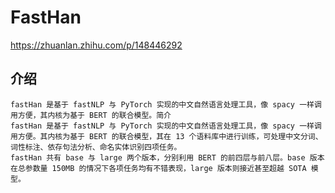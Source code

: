 # FastHan
https://zhuanlan.zhihu.com/p/148446292
## 介绍
```
fastHan 是基于 fastNLP 与 PyTorch 实现的中文自然语言处理工具，像 spacy 一样调用方便，其内核为基于 BERT 的联合模型。简介
fastHan 是基于 fastNLP 与 PyTorch 实现的中文自然语言处理工具，像 spacy 一样调用方便。其内核为基于 BERT 的联合模型，其在 13 个语料库中进行训练，可处理中文分词、词性标注、依存句法分析、命名实体识别四项任务。
fastHan 共有 base 与 large 两个版本，分别利用 BERT 的前四层与前八层。base 版本在总参数量 150MB 的情况下各项任务均有不错表现，large 版本则接近甚至超越 SOTA 模型。
```